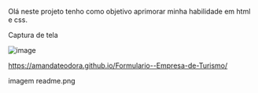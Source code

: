 
Olá neste projeto tenho como objetivo aprimorar minha habilidade em html e css.

Captura de tela

![image](https://user-images.githubusercontent.com/129203168/235285167-81e5356b-b78d-4edd-b3dd-0fa0dfac824a.png)

https://amandateodora.github.io/Formulario--Empresa-de-Turismo/

imagem readme.png
